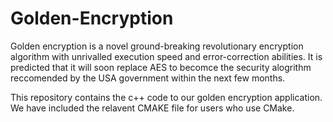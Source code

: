 # Golden-Encryption
Golden encryption is a novel ground-breaking revolutionary encryption algorithm with unrivalled execution speed and error-correction abilities. It is predicted that it will soon replace AES to becomce the security alogrithm reccomended by the USA government within the next few months.

This repository contains the c++ code to our golden encryption application. We have included the relavent CMAKE file for users who use CMake.
